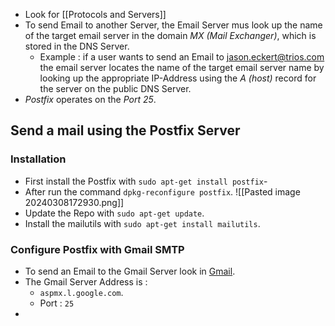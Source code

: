 - Look for [[Protocols and Servers]]
- To send Email to another Server, the Email Server mus look up the name of the target email server in the domain *MX (Mail Exchanger)*, which is stored in the DNS Server.
  - Example : if a user wants to send an Email to jason.eckert@trios.com the email server locates the name of the target email server name by looking up the appropriate IP-Address using the *A (host)* record for the server on the public DNS Server.
- *Postfix* operates on the *Port 25*.

## Send a mail using the Postfix Server

### Installation

- First install the Postfix with `sudo apt-get install postfix`-
- After run the command `dpkg-reconfigure postfix`.
  ![[Pasted image 20240308172930.png]]
- Update the Repo with `sudo apt-get update`.
- Install the mailutils with `sudo apt-get install mailutils`.

### Configure Postfix with Gmail SMTP

- To send an Email to the Gmail Server look in [Gmail](https://support.google.com/a/answer/176600).
- The Gmail Server Address is :
  - `aspmx.l.google.com`.
  - Port : `25`
- 